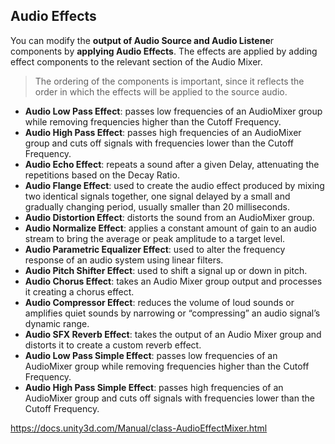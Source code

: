 ## Audio Effects

You can modify the **output of Audio Source and Audio Listene**r components by **applying Audio Effects**.
The effects are applied by adding effect components to the relevant section of the Audio Mixer.

> The ordering of the components is important, since it reflects the order in which the effects will be applied to the source audio.

- **Audio Low Pass Effect**:  passes low frequencies of an AudioMixer group while removing frequencies higher than the Cutoff Frequency.
- **Audio High Pass Effect**:  passes high frequencies of an AudioMixer group and cuts off signals with frequencies lower than the Cutoff Frequency.
- **Audio Echo Effect**:  repeats a sound after a given Delay, attenuating the repetitions based on the Decay Ratio.
- **Audio Flange Effect**: used to create the audio effect
 produced by mixing two identical signals together, one signal delayed by a small and gradually changing period, usually smaller than 20 milliseconds.
- **Audio Distortion Effect**: distorts the sound from an AudioMixer group.
- **Audio Normalize Effect**: applies a constant amount of gain to an audio stream to bring the average or peak amplitude to a target level.
- **Audio Parametric Equalizer Effect**: used to alter the frequency response of an audio system using linear filters.
- **Audio Pitch Shifter Effect**: used to shift a signal up or down in pitch.
- **Audio Chorus Effect**: takes an Audio Mixer group output and processes it creating a chorus effect.
- **Audio Compressor Effect**: reduces the volume of loud sounds or amplifies quiet sounds by narrowing or “compressing” an audio signal’s dynamic range.
- **Audio SFX Reverb Effect**: takes the output of an Audio Mixer group and distorts it to create a custom reverb effect.
- **Audio Low Pass Simple Effect**: passes low frequencies of an AudioMixer group while removing frequencies higher than the Cutoff Frequency.
- **Audio High Pass Simple Effect**: passes high frequencies of an AudioMixer group and cuts off signals with frequencies lower than the Cutoff Frequency.

https://docs.unity3d.com/Manual/class-AudioEffectMixer.html

 
